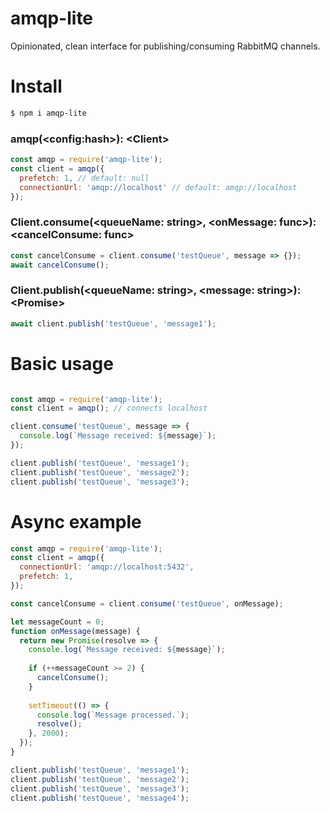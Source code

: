 # amqp-lite
Opinionated, clean interface for publishing/consuming RabbitMQ channels.

# Install
```bash
$ npm i amqp-lite
```
### amqp(\<config:hash\>): \<Client\>
```javascript
const amqp = require('amqp-lite');
const client = amqp({
  prefetch: 1, // default: null
  connectionUrl: 'amqp://localhost' // default: amqp://localhost
});
```

### Client.consume(\<queueName: string\>, \<onMessage: func\>): \<cancelConsume: func\> 
```javascript
const cancelConsume = client.consume('testQueue', message => {});
await cancelConsume();
```

### Client.publish(\<queueName: string\>, \<message: string\>): \<Promise\> 
```javascript
await client.publish('testQueue', 'message1');
```

# Basic usage
```javascript

const amqp = require('amqp-lite');
const client = amqp(); // connects localhost

client.consume('testQueue', message => {
  console.log(`Message received: ${message}`);
});

client.publish('testQueue', 'message1');
client.publish('testQueue', 'message2');
client.publish('testQueue', 'message3');
```

# Async example
```javascript
const amqp = require('amqp-lite');
const client = amqp({
  connectionUrl: 'amqp://localhost:5432',
  prefetch: 1,
});

const cancelConsume = client.consume('testQueue', onMessage);

let messageCount = 0;
function onMessage(message) {
  return new Promise(resolve => {
    console.log(`Message received: ${message}`);
    
    if (++messageCount >= 2) {
      cancelConsume();
    }
    
    setTimeout(() => {
      console.log(`Message processed.`);
      resolve();
    }, 2000);
  }); 
}

client.publish('testQueue', 'message1');
client.publish('testQueue', 'message2');
client.publish('testQueue', 'message3');
client.publish('testQueue', 'message4');
```
 